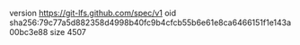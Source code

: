 version https://git-lfs.github.com/spec/v1
oid sha256:79c77a5d882358d4998b40fc9b4cfcb55b6e61e8ca6466151f1e143a00bc3e88
size 4507
